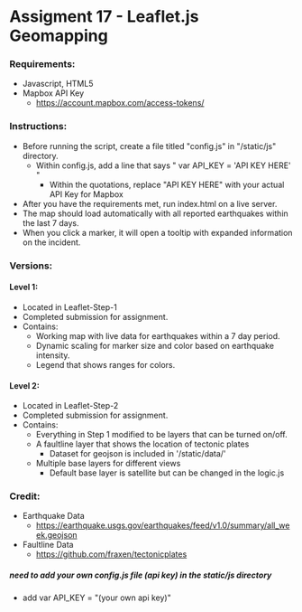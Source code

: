 # Assigment 17 - Leaflet.js Geomapping

### Requirements:
* Javascript, HTML5
* Mapbox API Key
    * https://account.mapbox.com/access-tokens/

### Instructions:
* Before running the script, create a file titled "config.js" in "/static/js" directory.
    * Within config.js, add a line that says " var API_KEY = 'API KEY HERE' "
        * Within the quotations, replace "API KEY HERE" with your actual API Key for Mapbox
* After you have the requirements met, run index.html on a live server.
* The map should load automatically with all reported earthquakes within the last 7 days.
* When you click a marker, it will open a tooltip with expanded information on the incident.


### Versions:
#### Level 1:
* Located in Leaflet-Step-1
* Completed submission for assignment.
* Contains:
    * Working map with live data for earthquakes within a 7 day period.
    * Dynamic scaling for marker size and color based on earthquake intensity.
    * Legend that shows ranges for colors.
#### Level 2:
* Located in Leaflet-Step-2
* Completed submission for assignment.
* Contains:
    * Everything in Step 1 modified to be layers that can be turned on/off.
    * A faultline layer that shows the location of tectonic plates
        * Dataset for geojson is included in '/static/data/'
    * Multiple base layers for different views
        * Default base layer is satellite but can be changed in the logic.js

### Credit:
* Earthquake Data
    * https://earthquake.usgs.gov/earthquakes/feed/v1.0/summary/all_week.geojson
* Faultline Data
    * https://github.com/fraxen/tectonicplates
##### need to add your own config.js file (api key) in the static/js directory
* add var API_KEY = "(your own api key)"
